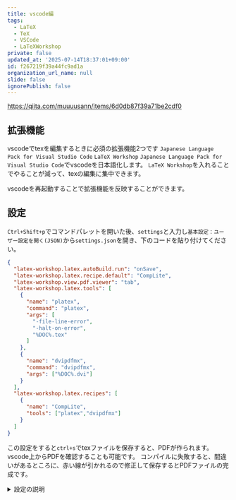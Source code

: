 ```yaml
---
title: vscode編
tags:
  - LaTeX
  - TeX
  - VSCode
  - LaTeXWorkshop
private: false
updated_at: '2025-07-14T18:37:01+09:00'
id: f267219f39a44fc9ad1a
organization_url_name: null
slide: false
ignorePublish: false
---
```

https://qiita.com/muuuusann/items/6d0db87f39a71be2cdf0

## 拡張機能

vscodeでtexを編集するときに必須の拡張機能2つです
`Japanese Language Pack for Visual Studio Code` `LaTeX Workshop`
`Japanese Language Pack for Visual Studio Code`でvscodeを日本語化します。
`LaTeX Workshop`を入れることでやることが減って、texの編集に集中できます。

vscodeを再起動することで拡張機能を反映することができます。

## 設定

`Ctrl+Shift+p`でコマンドパレットを開いた後、`settings`と入力し`基本設定：ユーザー設定を開く(JSON)`から`settings.json`を開き、下のコードを貼り付けてください。

```json:settings.json
{
  "latex-workshop.latex.autoBuild.run": "onSave",
  "latex-workshop.latex.recipe.default": "CompLite",
  "latex-workshop.view.pdf.viewer": "tab",
  "latex-workshop.latex.tools": [
    {
      "name": "platex",
      "command": "platex",
      "args": [
        "-file-line-error",
        "-halt-on-error",
        "%DOC%.tex"
      ]
    },
    {
      "name": "dvipdfmx",
      "command": "dvipdfmx",
      "args": ["%DOC%.dvi"]
    }
  ],
  "latex-workshop.latex.recipes": [
    {
      "name": "CompLite",
      "tools": ["platex","dvipdfmx"]
    }
  ]
}
```

この設定をすると`ctrl+s`でtexファイルを保存すると、PDFが作られます。vscode上からPDFを確認することも可能です。
コンパイルに失敗すると、間違いがあるところに、赤い線が引かれるので修正して保存するとPDFファイルの完成です。

<details><summary>設定の説明</summary>

`"latex-workshop.latex.autoBuild.run": "onSave"`:ファイルを保存したときにPDFが生成されるようにします
`"latex-workshop.latex.recipe.default": "CompLite"`:デフォルトのレシピを設定します。
`"latex-workshop.view.pdf.viewer": "tab"`:vscode内でPDFを見るように設定します。
`"latex-workshop.latex.tools"`:ptalexとdvipdfmxの設定をします。
`"latex-workshop.latex.recipes"`:recipeが実行されたときに使うtoolを設定します

<details><summary>フラッグの説明</summary>
`"-file-line-error"`:vscodeがエラーの場所を認識できるようにします。
`-halt-on-error`:エラーが起きたときにコンパイルを中止します。
`%DOC%`:latex-workshopで定義されたプレースホルダーです。コンパイルされたtexファイルの拡張子なしpathに変換されます。

</details>

[latex-workshopのGitHub](https://github.com/James-Yu/LaTeX-Workshop)

</details>
